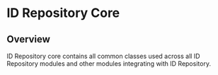 # ID Repository Core

## Overview

ID Repository core contains all common classes used across all ID Repository modules and other modules integrating with ID Repository.
